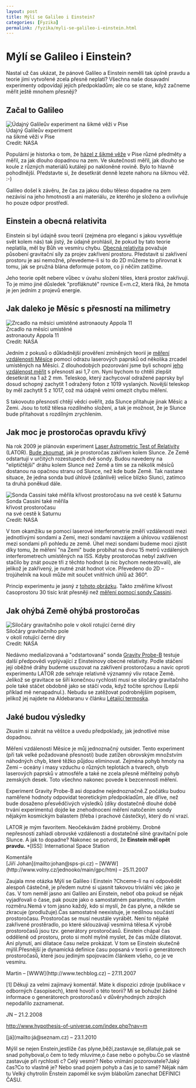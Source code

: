 ```yaml
---
layout: post
title: Mýlí se Galileo i Einstein?
categories: [Fyzika]
permalink: /fyzika/myli-se-galileo-i-einstein.html
---
```

# Mýlí se Galileo i Einstein?

Nastal už čas ukázat, že pánové Galileo a Einstein neměli tak úplně pravdu a teorie jimi vytvořené zcela přesně neplatí? Všechna naše dosavadní experimenty odpovídají jejich předpokladům; ale co se stane, když začneme měřit ještě mnohem přesněji?

## Začal to Galileo

<div class="obry"><div class="leftbox"><img alt="Údajný Galileův experiment na šikmé věži v Pise" src="http://techblog.srubar.net/images/galileo-vez-pisa.jpg"/></div>Údajný Galileův experiment<br/>na šikmé věži v Pise<br/>Credit: NASA</div> 

Populární je historka o tom, že [házel z šikmé věže](http://physicsweb.org/article/world/16/2/2) v Pise různé předměty a měřil, za jak dlouho dopadnou na zem. Ve skutečnosti měřil, jak dlouho se koule z různých materiálů kutálejí po nakloněné rovině. Bylo to hlavně pohodlnější. Představte si, že desetkrát denně lezete nahoru na šikmou věž. :-)

Galileo došel k závěru, že čas za jakou dobu těleso dopadne na zem nezávisí na jeho hmotnosti a ani materiálu, ze kterého je složeno a ovlivňuje ho pouze odpor prostředí.

## Einstein a obecná relativita

Einstein si byl údajně svou teorií (zejména pro eleganci s jakou vysvětluje svět kolem nás) tak jistý, že údajně prohlásil, že pokud by tato teorie neplatila, měl by Bůh ve vesmíru chybu. [Obecná relativita](http://www.aldebaran.cz/astrofyzika/gravitace/otr.html) považuje působení gravitační síly za projev zakřivení prostoru. Představit si zakřivení prostoru je asi nemožné, převedeme-li si to do 2D můžeme to přirovnat k tomu, jak se pružná blána deformuje potom, co ji něčím zatížíme.

Jeho teorie opět nebere vůbec v úvahu složení těles, která prostor zakřivují. To je mimo jiné důsledek "profláknuté" rovnice E=m.c2, která říká, že hmota je jen jedním z projevů energie.

## Jak daleko je Měsíc s přesností na milimetry

<div class="obry"><div class="leftbox"><img alt="Zrcadlo na měsíci umístěné astronaouty Appola 11" src="http://techblog.srubar.net/images/zrcadlo-appolo-11.jpg"/></div>Zrcadlo na měsíci umístěné<br/>astronaouty Appola 11<br/>Credit: NASA</div> 

Jedním z pokusů o důkladnější prověření zmíněných teorií je [měření vzdálenosti Měsíce](http://science.nasa.gov/headlines/y2004/06may_lunarranging.htm) pomocí odrazu laserových paprsků od několika zrcadel umístěných na Měsíci. Z dlouhodobých pozorování jsme byli schopni [jeho vzdálenost měřit](http://sunearth.gsfc.nasa.gov/eclipse/SEhelp/ApolloLaser.html) s přesností asi 1,7 cm. Nyní bychom to chtěli zlepšit desetkrát na 1 až 2 mm. Teleskop, který zachycoval odražené paprsky byl dosud schopný zachytit 1 odražený foton z 1019 vyslaných. Novější teleskop by měl zachytit 5 z 1017, což má údajně velmi omezit chybu měření.

S takovouto přesností chtějí vědci ověřit, zda Slunce přitahuje jinak Měsíc a Zemi. Jsou to totiž tělesa rozdílného složení, a tak je možnost, že je Slunce bude přitahovat s rozdílným zrychlením.

## Jak moc je prostoročas opravdu křivý

Na rok 2009 je plánován experiment [Laser Astrometric Test of Relativity](http://arxiv.org/abs/gr-qc/0311020) (LATOR). [Bude zkoumat](http://science.nasa.gov/headlines/y2004/26mar_einstein.htm), jak je prostoročas zakřiven kolem Slunce. Ze Země odstartují v určitých rozestupech dvě sondy. Budou navedeny na "eliptičtější" dráhu kolem Slunce než Země a tím se za několik měsíců dostanou na opačnou stranu od Slunce, než kde bude Země. Tak nastane situace, že jedna sonda bud úhlově (zdánlivě) velice blízko Slunci, zatímco ta druhá poněkud dále.

<div class="obryleft"><div class="leftbox"><img alt="Sonda Cassini také měřila křivost prostoročasu na své cestě k Saturnu" src="http://techblog.srubar.net/images/cassini-ohyb-prostorocasu.jpg"/></div>Sonda Cassini také měřila<br/>křivost prostoročasu<br/>na své cestě k Saturnu<br/>Credit: NASA</div> 

V tom okamžiku se pomocí laserové interferometrie změří vzdálenosti mezi jednotlivými sondami a Zemí, mezi sondami navzájem a úhlovou vzdálenost mezi sondami při pohledu ze země. Úhel mezi sondami budeme moci zjistit díky tomu, že měření "na Zemi" bude probíhat na dvou 15 metrů vzdálených interferometrech umístěných na ISS. Kdyby prostoročas nebyl zakřiven stačilo by znát pouze tři z těchto hodnot (a nic bychom neotestovali), ale jelikož je zakřivený, je nutné znát hodnot více. Převedeno do 2D – trojúhelník na kouli může mít součet vnitřních úhlů až 360°.

Princip experimentu je jasný z [tohoto obrázku](http://science.nasa.gov/headlines/y2004/images/einstein/LATOR_sm.jpg). Takto změříme křivost časoprostoru 30 tisíc krát přesněji než [měření pomocí sondy Cassini](http://saturn.jpl.nasa.gov/news/press-releases-03/20031002-pr-a.cfm).

## Jak ohýbá Země ohýbá prostoročas

<div class="obry"><div class="leftbox"><img alt="Siločáry gravitačního pole v okolí rotující černé díry" src="http://techblog.srubar.net/images/rotujici-cerna-dira.jpg"/></div>Siločáry gravitačního pole<br/>v okolí rotující černé díry<br/>Credit: NASA</div> 

Nedávno medializovaná a "odstartovaná" sonda [Gravity Probe-B](http://einstein.stanford.edu/) testuje další předpovědi vyplývající z Einsteinovy obecné relativity. Podle stáčení její oběžné dráhy budeme usuzovat na zakřivení prostoročasu a navíc oproti experimentu LATOR zde sehraje relativně významný vliv rotace Země. Jelikož se gravitace se šíří konečnou rychlostí musí se siločáry gravitačního pole také stáčet obdobně jako se stáčí voda, když točíte sprchou (Lepší příklad mě nenapadnul.). Nebudu se zatěžovat podrobnějším popisem, jelikož jej najdete na Aldebaranu v článku [Létající termoska](http://www.aldebaran.cz/bulletin/2004_17_gpb.html).

## Jaké budou výsledky

Zkusím si zahrát na věštce a uvedu předpoklady, jak jednotlivé mise dopadnou.

Měření vzdálenosti Měsíce je můj jednoznačný outsider. Tento experiment (při tak velké požadované přesnosti) bude zatížen obrovským množstvím náhodných chyb, které těžko půjdou eliminovat. Zejména pohyb hmoty na Zemi – oceány i masy vzduchu o různých teplotách a tvarech, ohyb laserových paprsků v atmosféře a také ne zcela přesně měřitelný pohyb zemských desek. Toto všechno nakonec povede k bezcennosti měření.

Experiment Gravity Probe-B asi dopadne nejednoznačně.Z počátku budou naměřené hodnoty odpovídat teoretickým předpokladům, ale dříve, než bude dosaženo přesvědčivých výsledků (díky dostatečně dlouhé době trvání experimentu) dojde ke znehodnocení měření natočením sondy nějakým kosmickým balastem (třeba i prachové částečky), který do ní vrazí.

LATOR je mým favoritem. Neočekávám žádné problémy. Drobné nepřesnosti zahladí obrovské vzdálenosti a dostatečně silné gravitační pole Slunce. A jak to dopadne? Nakonec se potvrdí, že **Einstein měl opět pravdu.**
  *[ISS]: International Space Station


<section id='comments-section'>
<div class='commentsheader'>Komentáře</div>        
<div class='comment-item-header' markdown=1>
[Jiří Johan](mailto:johan@sps-pi.cz) &ndash; [WWW](http://www.volny.cz/jednooko/main/gpc/htm) &ndash; 25.11.2007
</div>

Zaujala mne otázka Mýlí se Galileo i Einstein ?Chceme-li na ní odpovědět alespoň částečně, je předem nutné si ujasnit takovou triviální věc jako je čas. V tom neměl jasno ani Galileo ani Einstein, neboť oba pokud se nějak vyjadřovali o čase, pak pouze jako o samostatném parametru, čtvrtém rozměru.Nemá v tom jasno každý, kdo si myslí, že čas plyne, a někde se zkracuje (prodlužuje).Čas samostatně neexistuje, je nedílnou součástí prostoročasu. Prostoročas se musí neustále vyrábět. Není to nějaké zakřivené prostěradlo, po které sklouzávají vesmírná tělesa.K výrobě prostoročasů jsou tzv. generátory prostoročasů. Einstein chápal čas odděleně od prostoru, proto si mohl mylně myslet, že čas může dilatovat. Ani plynutí, ani dilatace času nelze prokázat. V tom se Einstein skutečně mýlil.Přesnější je dynamická definice času popsaná v teorii o generátorech prostoročasů, které jsou jediným spojovacím článkem všeho, co je ve vesmíru.

<div class='comment-item-header' markdown=1>
Martin &ndash; [WWW](http://www.techblog.cz) &ndash; 27.11.2007
</div>

[1] Děkuji za velmi zajímavý komentář. Máte k dispozici zdroje (publikace v odborných časopisech), které hovoří o této teorii? Mi se bohužel žádné informace o generátorech prostoročasů v důvěryhodných zdrojích nepodařilo zaznamenat.

<div class='comment-item-header' markdown=1>
JN  &ndash; 21.2.2008
</div>

http://www.hypothesis-of-universe.com/index.php?nav=m

<div class='comment-item-header' markdown=1>
[já](mailto:já@seznam.cz)  &ndash; 23.1.2010
</div>

Mýlil se nejen Enstein,jestliže čas plyne,běží,zastavuje se,dilatuje,pak se snad pohyboval,o čem to tedy mluvíme,o čase nebo o pohybu.Co se vlastně zastavuje při rychlosti c? Celý vesmír? Nebo vnímání pozorovatele?Jaký čas?Co to vlastně je? Nebo snad pojem pohyb a čas je to samé? Nějak nám tu Velký chytrolín Enstein zapoměl ke svým blábolům zanechat DEFINICI ČASU.

</section>